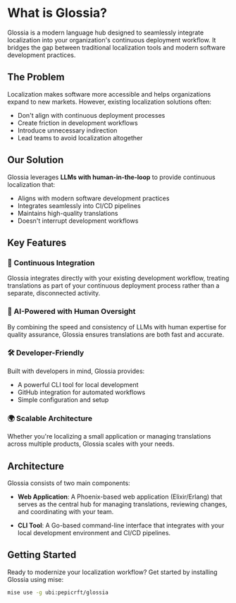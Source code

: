 # What is Glossia?

Glossia is a modern language hub designed to seamlessly integrate localization into your organization's continuous deployment workflow. It bridges the gap between traditional localization tools and modern software development practices.

## The Problem

Localization makes software more accessible and helps organizations expand to new markets. However, existing localization solutions often:

- Don't align with continuous deployment processes
- Create friction in development workflows
- Introduce unnecessary indirection
- Lead teams to avoid localization altogether

## Our Solution

Glossia leverages **LLMs with human-in-the-loop** to provide continuous localization that:

- Aligns with modern software development practices
- Integrates seamlessly into CI/CD pipelines
- Maintains high-quality translations
- Doesn't interrupt development workflows

## Key Features

### 🚀 Continuous Integration
Glossia integrates directly with your existing development workflow, treating translations as part of your continuous deployment process rather than a separate, disconnected activity.

### 🤖 AI-Powered with Human Oversight
By combining the speed and consistency of LLMs with human expertise for quality assurance, Glossia ensures translations are both fast and accurate.

### 🛠️ Developer-Friendly
Built with developers in mind, Glossia provides:
- A powerful CLI tool for local development
- GitHub integration for automated workflows
- Simple configuration and setup

### 🌍 Scalable Architecture
Whether you're localizing a small application or managing translations across multiple products, Glossia scales with your needs.

## Architecture

Glossia consists of two main components:

- **Web Application**: A Phoenix-based web application (Elixir/Erlang) that serves as the central hub for managing translations, reviewing changes, and coordinating with your team.

- **CLI Tool**: A Go-based command-line interface that integrates with your local development environment and CI/CD pipelines.

## Getting Started

Ready to modernize your localization workflow? Get started by installing Glossia using mise:

```bash
mise use -g ubi:pepicrft/glossia
```